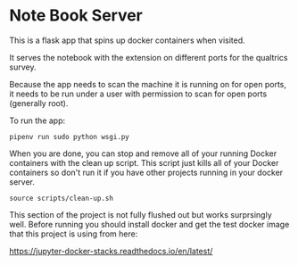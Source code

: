 # Note Book ServerThis is a flask app that spins up docker containers when visited. 

It serves the notebook with the extension on different ports for the qualtrics survey.

Because the app needs to scan the machine it is running on for open ports, it needs to be run under a user with permission to scan for open ports (generally root). 

To run the app:

	pipenv run sudo python wsgi.pyWhen you are done, you can stop and remove all of your running Docker containers with the clean up script. This script just kills all of your Docker containers so don't run it if you have other projects running in your docker server.

	source scripts/clean-up.shThis section of the project is not fully flushed out but works surprsingly well. Before running you should install docker and get the test docker image that this project is using from here: 

<https://jupyter-docker-stacks.readthedocs.io/en/latest/>